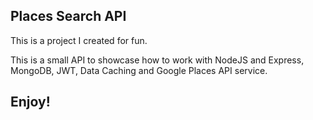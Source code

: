 ## Places Search API

This is a project I created for fun. 

This is a small API to showcase how to work with NodeJS and Express, MongoDB, JWT, Data Caching and Google Places API service.


## Enjoy!
